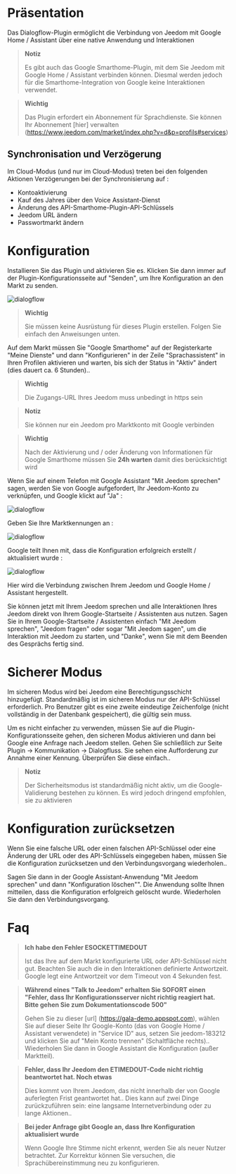 # Präsentation

Das Dialogflow-Plugin ermöglicht die Verbindung von Jeedom mit Google Home / Assistant über eine native Anwendung und Interaktionen

> **Notiz**
>
> Es gibt auch das Google Smarthome-Plugin, mit dem Sie Jeedom mit Google Home / Assistant verbinden können. Diesmal werden jedoch für die Smarthome-Integration von Google keine Interaktionen verwendet.

> **Wichtig**
>
> Das Plugin erfordert ein Abonnement für Sprachdienste. Sie können Ihr Abonnement [hier] verwalten (https://www.jeedom.com/market/index.php?v=d&p=profils#services)

## Synchronisation und Verzögerung

Im Cloud-Modus (und nur im Cloud-Modus) treten bei den folgenden Aktionen Verzögerungen bei der Synchronisierung auf :

- Kontoaktivierung
- Kauf des Jahres über den Voice Assistant-Dienst
- Änderung des API-Smarthome-Plugin-API-Schlüssels
- Jeedom URL ändern
- Passwortmarkt ändern

# Konfiguration

Installieren Sie das Plugin und aktivieren Sie es. Klicken Sie dann immer auf der Plugin-Konfigurationsseite auf "Senden", um Ihre Konfiguration an den Markt zu senden.

![dialogflow](./images/dialogflow1.png)

> **Wichtig**
>
> Sie müssen keine Ausrüstung für dieses Plugin erstellen. Folgen Sie einfach den Anweisungen unten.

Auf dem Markt müssen Sie "Google Smarthome" auf der Registerkarte "Meine Dienste" und dann "Konfigurieren" in der Zeile "Sprachassistent" in Ihren Profilen aktivieren und warten, bis sich der Status in "Aktiv" ändert (dies dauert ca. 6 Stunden)..

> **Wichtig**
>
> Die Zugangs-URL Ihres Jeedom muss unbedingt in https sein

> **Notiz**
>
> Sie können nur ein Jeedom pro Marktkonto mit Google verbinden

> **Wichtig**
>
> Nach der Aktivierung und / oder Änderung von Informationen für Google Smarthome müssen Sie **24h warten** damit dies berücksichtigt wird

Wenn Sie auf einem Telefon mit Google Assistant "Mit Jeedom sprechen" sagen, werden Sie von Google aufgefordert, Ihr Jeedom-Konto zu verknüpfen, und Google klickt auf "Ja" : 

![dialogflow](./images/dialogflow2.png)

Geben Sie Ihre Marktkennungen an : 

![dialogflow](./images/dialogflow3.png)

Google teilt Ihnen mit, dass die Konfiguration erfolgreich erstellt / aktualisiert wurde : 

![dialogflow](./images/dialogflow4.png)

Hier wird die Verbindung zwischen Ihrem Jeedom und Google Home / Assistant hergestellt.

Sie können jetzt mit Ihrem Jeedom sprechen und alle Interaktionen Ihres Jeedom direkt von Ihrem Google-Startseite / Assistenten aus nutzen.
Sagen Sie in Ihrem Google-Startseite / Assistenten einfach "Mit Jeedom sprechen", "Jeedom fragen" oder sogar "Mit Jeedom sagen", um die Interaktion mit Jeedom zu starten, und "Danke", wenn Sie mit dem Beenden des Gesprächs fertig sind.

# Sicherer Modus

Im sicheren Modus wird bei Jeedom eine Berechtigungsschicht hinzugefügt. Standardmäßig ist im sicheren Modus nur der API-Schlüssel erforderlich. Pro Benutzer gibt es eine zweite eindeutige Zeichenfolge (nicht vollständig in der Datenbank gespeichert), die gültig sein muss.

Um es nicht einfacher zu verwenden, müssen Sie auf die Plugin-Konfigurationsseite gehen, den sicheren Modus aktivieren und dann bei Google eine Anfrage nach Jeedom stellen. Gehen Sie schließlich zur Seite Plugin -> Kommunikation -> Dialogfluss. Sie sehen eine Aufforderung zur Annahme einer Kennung. Überprüfen Sie diese einfach..

> **Notiz**
>
> Der Sicherheitsmodus ist standardmäßig nicht aktiv, um die Google-Validierung bestehen zu können. Es wird jedoch dringend empfohlen, sie zu aktivieren

# Konfiguration zurücksetzen

Wenn Sie eine falsche URL oder einen falschen API-Schlüssel oder eine Änderung der URL oder des API-Schlüssels eingegeben haben, müssen Sie die Konfiguration zurücksetzen und den Verbindungsvorgang wiederholen..

Sagen Sie dann in der Google Assistant-Anwendung "Mit Jeedom sprechen" und dann "Konfiguration löschen"". Die Anwendung sollte Ihnen mitteilen, dass die Konfiguration erfolgreich gelöscht wurde. Wiederholen Sie dann den Verbindungsvorgang.

# Faq

>**Ich habe den Fehler ESOCKETTIMEDOUT**
>
>Ist das Ihre auf dem Markt konfigurierte URL oder API-Schlüssel nicht gut. Beachten Sie auch die in den Interaktionen definierte Antwortzeit. Google legt eine Antwortzeit vor dem Timeout von 4 Sekunden fest.

>**Während eines "Talk to Jeedom" erhalten Sie SOFORT einen "Fehler, dass Ihr Konfigurationsserver nicht richtig reagiert hat. Bitte gehen Sie zum Dokumentationscode 500"**
>
>Gehen Sie zu dieser [url] (https://gala-demo.appspot.com), wählen Sie auf dieser Seite Ihr Google-Konto (das von Google Home / Assistant verwendete) in "Service ID" aus, setzen Sie jeedom-183212 und klicken Sie auf "Mein Konto trennen" (Schaltfläche rechts).. Wiederholen Sie dann in Google Assistant die Konfiguration (außer Marktteil).

>**Fehler, dass Ihr Jeedom den ETIMEDOUT-Code nicht richtig beantwortet hat. Noch etwas**
>
>Dies kommt von Ihrem Jeedom, das nicht innerhalb der von Google auferlegten Frist geantwortet hat.. Dies kann auf zwei Dinge zurückzuführen sein: eine langsame Internetverbindung oder zu lange Aktionen..

>**Bei jeder Anfrage gibt Google an, dass Ihre Konfiguration aktualisiert wurde**
>
>Wenn Google Ihre Stimme nicht erkennt, werden Sie als neuer Nutzer betrachtet. Zur Korrektur können Sie versuchen, die Sprachübereinstimmung neu zu konfigurieren.
